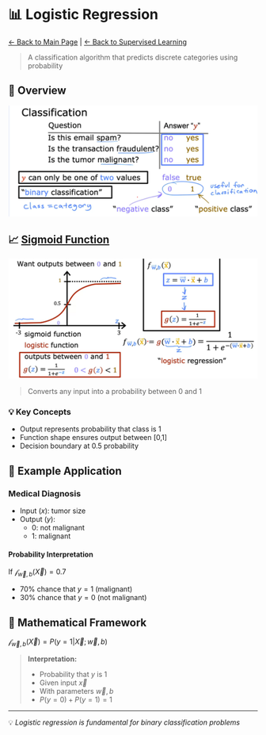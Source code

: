 # 📊 Logistic Regression

[← Back to Main Page](../../../README.md) | [← Back to Supervised Learning](../../supervised_learning.md)

> A classification algorithm that predicts discrete categories using probability

## 🔄 Overview
<img src="images/classification_example.png" width="750" alt="classification example">

## 📈 [Sigmoid Function](sigmoid_function/sigmoid.ipynb)
<img src="images/lr_function.png" width="750" alt="logistic regression function">

> Converts any input into a probability between 0 and 1

### 💡 Key Concepts
- Output represents probability that class is 1
- Function shape ensures output between [0,1]
- Decision boundary at 0.5 probability

## 🎯 Example Application
### Medical Diagnosis
- Input ($x$): tumor size
- Output ($y$):
  - 0: not malignant
  - 1: malignant

#### Probability Interpretation
If $\mathcal{f}_{\vec{w}, b}(\vec{X}) = 0.7$
- 70% chance that $y = 1$ (malignant)
- 30% chance that $y = 0$ (not malignant)

## 📐 Mathematical Framework
$\mathcal{f}_{\vec{w}, b}(\vec{X}) = P(y=1|\vec{X};\vec{w},b)$

> **Interpretation:**
> - Probability that $y$ is 1
> - Given input $\vec{x}$
> - With parameters $\vec{w},b$
> - $P(y = 0) + P(y = 1) = 1$

---
💡 _Logistic regression is fundamental for binary classification problems_